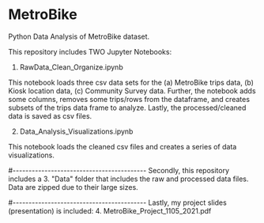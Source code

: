 # MetroBike
Python Data Analysis of MetroBike dataset.

This repository includes TWO Jupyter Notebooks:
1. RawData_Clean_Organize.ipynb

This notebook loads three csv data sets for the (a) MetroBike trips data, (b) Kiosk  location data, (c) Community Survey data. Further, the notebook adds some columns, removes some trips/rows from the dataframe, and creates subsets of the trips data frame to analyze. Lastly, the processed/cleaned data is saved as csv files. 

2. Data_Analysis_Visualizations.ipynb
 
This notebook loads the cleaned csv files and creates a series of data visualizations. 

#------------------------------------------
Secondly, this repository includes a
3. "Data" folder that includes the raw and processed data files. Data are zipped due to their large sizes.

#------------------------------------------
Lastly, my project slides (presentation) is included:
4. MetroBike_Project_1105_2021.pdf

